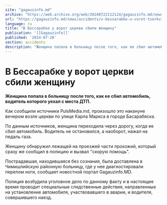 ```yaml
---
site: "gagauzinfo.md"
archive: "https://web.archive.org/web/20240722112124/gagauzinfo.md/news/accidents/v-bessarabke-u-vorot-tserkvi-sbili-zhenschinu"
url: "https://gagauzinfo.md/news/accidents/v-bessarabke-u-vorot-tserkvi-sbili-zhenschinu"
language: ru
title: "В Бессарабке у ворот церкви сбили женщину"
publication: '[[Gagauzinfo]]'
published: '2024-07-20'
section: accidents
description: "Женщина попала в больницу после того, как ее сбил автомобиль, водитель которого уехал с места ДТП."
---
```


# В Бессарабке у ворот церкви сбили женщину

**Женщина попала в больницу после того, как ее сбил автомобиль, водитель которого уехал с места ДТП.**

Как сообщили источники PulsMedia.md, произошло это накануне вечером возле церкви по улице Карла Маркса в городе Басарабяска.

По данным источников, женщина переходила через дорогу, когда ее сбил автомобиль. Водитель не остановился, а наоборот, нажал на педаль газа.

Женщину обнаружил лежащей на проезжей части прохожий, который сразу же сообщил в полицию и вызвал "скорую помощь".

Пострадавшая, находившаяся без сознания, была доставлена в Чимишлийскую районную больницу, где у нее диагностировали перелом ноги, сообщает новостной портал Gagauzinfo.MD.

Полиция возбудила уголовное дело по данному факту и в настоящее время проводит специальные следственные действия, направленные на установление автомобиля, участвовавшего в аварии, и водителя, совершившего наезд.